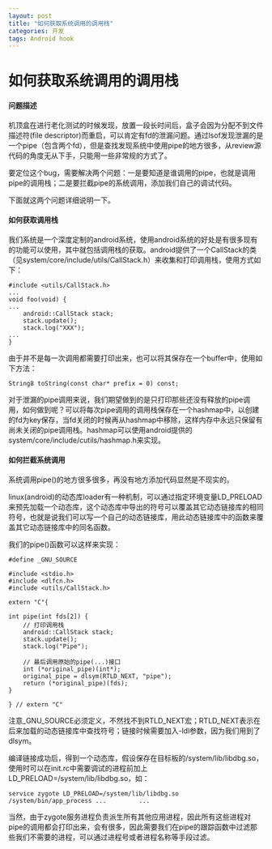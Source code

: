 ```yaml
---
layout: post
title: "如何获取系统调用的调用栈"
categories: 开发
tags: Android hook
---
```



# 如何获取系统调用的调用栈

#### 问题描述

机顶盒在进行老化测试的时候发现，放置一段长时间后，盒子会因为分配不到文件描述符(file descriptor)而重启，可以肯定有fd的泄漏问题。通过lsof发现泄漏的是一个pipe（包含两个fd），但是查找发现系统中使用pipe的地方很多，从review源代码的角度无从下手，只能用一些非常规的方式了。

要定位这个bug，需要解决两个问题：一是要知道是谁调用的pipe，也就是调用pipe的调用栈；二是要拦截pipe的系统调用，添加我们自己的调试代码。

下面就这两个问题详细说明一下。

#### 如何获取调用栈

我们系统是一个深度定制的android系统，使用android系统的好处是有很多现有的功能可以使用，其中就包括调用栈的获取。android提供了一个CallStack的类（见system/core/include/utils/CallStack.h）来收集和打印调用栈，使用方式如下：

	#include <utils/CallStack.h>
	...
	void foo(void) {
	...
	    android::CallStack stack;
	    stack.update();
	    stack.log("XXX");
	...
	}

由于并不是每一次调用都需要打印出来，也可以将其保存在一个buffer中，使用如下方法：

	String8 toString(const char* prefix = 0) const;

对于泄漏的pipe调用来说，我们期望做到的是只打印那些还没有释放的pipe调用，如何做到呢？可以将每次pipe调用的调用栈保存在一个hashmap中，以创建的fd为key保存，当fd关闭的时候再从hashmap中移除，这样内存中永远只保留有尚未关闭的pipe调用栈。hashmap可以使用android提供的system/core/include/cutils/hashmap.h来实现。

#### 如何拦截系统调用

系统调用pipe()的地方很多很多，再没有地方添加代码显然是不现实的。

linux(android)的动态库loader有一种机制，可以通过指定环境变量LD_PRELOAD来预先加载一个动态库，这个动态库中导出的符号可以覆盖其它动态链接库的相同符号，也就是说我们可以写一个自己的动态链接库，用此动态链接库中的函数来覆盖其它动态链接库中的同名函数。

我们的pipe()函数可以这样来实现：

	#define _GNU_SOURCE
	
	#include <stdio.h>
	#include <dlfcn.h>
	#include <utils/CallStack.h>
	
	extern "C"{
	
	int pipe(int fds[2]) {
		// 打印调用栈
		android::CallStack stack;
		stack.update();
		stack.log("Pipe");
		
		// 最后调用原始的pipe(...)接口
	    int (*original_pipe)(int*);
	    original_pipe = dlsym(RTLD_NEXT, "pipe");
	    return (*original_pipe)(fds);
	}
	
	} // extern "C"

注意_GNU_SOURCE必须定义，不然找不到RTLD_NEXT宏；RTLD_NEXT表示在后来加载的动态链接库中查找符号；链接时候需要加入-ldl参数，因为我们用到了dlsym。

编译链接成功后，得到一个动态库，假设保存在目标板的/system/lib/libdbg.so，使用时可以在init.rc中需要调试的进程前加上LD_PRELOAD=/system/lib/libdbg.so，如：

	service zygote LD_PRELOAD=/system/lib/libdbg.so /system/bin/app_process ...   		...

当然，由于zygote服务进程负责派生所有其他应用进程，因此所有这些进程对pipe的调用都会打印出来，会有很多，因此需要我们在pipe的跟踪函数中过滤那些我们不需要的进程，可以通过进程号或者进程名称等手段过滤。